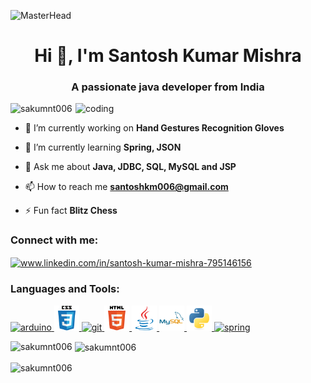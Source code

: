 ![MasterHead](https://images.rawpixel.com/image_800/czNmcy1wcml2YXRlL3Jhd3BpeGVsX2ltYWdlcy93ZWJzaXRlX2NvbnRlbnQvbHIvdnByb2plY3RvbGQxLWF1bS01NDJfMi5qcGc.jpg)
<h1 align="center">Hi 👋, I'm Santosh Kumar Mishra</h1>
<h3 align="center">A passionate java developer from India</h3>
<img align= "right" alt="coding" width="400" src="https://media.tenor.com/sfp8nf9UrZcAAAAC/uwu-cat.gif"/>

<p align="left"> <img src="https://komarev.com/ghpvc/?username=sakumnt006&label=Profile%20views&color=0e75b6&style=flat" alt="sakumnt006" /> </p>

- 🔭 I’m currently working on **Hand Gestures Recognition Gloves**

- 🌱 I’m currently learning **Spring, JSON**

- 💬 Ask me about **Java, JDBC, SQL, MySQL and JSP**

- 📫 How to reach me **santoshkm006@gmail.com**

- ⚡ Fun fact **Blitz Chess**

<h3 align="left">Connect with me:</h3>
<p align="left">
<a href="https://www.linkedin.com/in/santosh-kumar-mishra-795146156/" target="blank"><img align="center" src="https://raw.githubusercontent.com/rahuldkjain/github-profile-readme-generator/master/src/images/icons/Social/linked-in-alt.svg" alt="www.linkedin.com/in/santosh-kumar-mishra-795146156" height="30" width="40" /></a>
</p>

<h3 align="left">Languages and Tools:</h3>
<p align="left"> <a href="https://www.arduino.cc/" target="_blank" rel="noreferrer"> <img src="https://cdn.worldvectorlogo.com/logos/arduino-1.svg" alt="arduino" width="40" height="40"/> </a> <a href="https://www.w3schools.com/css/" target="_blank" rel="noreferrer"> <img src="https://raw.githubusercontent.com/devicons/devicon/master/icons/css3/css3-original-wordmark.svg" alt="css3" width="40" height="40"/> </a> <a href="https://git-scm.com/" target="_blank" rel="noreferrer"> <img src="https://www.vectorlogo.zone/logos/git-scm/git-scm-icon.svg" alt="git" width="40" height="40"/> </a> <a href="https://www.w3.org/html/" target="_blank" rel="noreferrer"> <img src="https://raw.githubusercontent.com/devicons/devicon/master/icons/html5/html5-original-wordmark.svg" alt="html5" width="40" height="40"/> </a> <a href="https://www.java.com" target="_blank" rel="noreferrer"> <img src="https://raw.githubusercontent.com/devicons/devicon/master/icons/java/java-original.svg" alt="java" width="40" height="40"/> </a> <a href="https://www.mysql.com/" target="_blank" rel="noreferrer"> <img src="https://raw.githubusercontent.com/devicons/devicon/master/icons/mysql/mysql-original-wordmark.svg" alt="mysql" width="40" height="40"/> </a> <a href="https://www.python.org" target="_blank" rel="noreferrer"> <img src="https://raw.githubusercontent.com/devicons/devicon/master/icons/python/python-original.svg" alt="python" width="40" height="40"/> </a> <a href="https://spring.io/" target="_blank" rel="noreferrer"> <img src="https://www.vectorlogo.zone/logos/springio/springio-icon.svg" alt="spring" width="40" height="40"/> </a> </p>

<p><img align="left" src="https://github-readme-stats.vercel.app/api/top-langs?username=sakumnt006&show_icons=true&locale=en&layout=compact" alt="sakumnt006" /></p>

<p>&nbsp;<img align="center" src="https://github-readme-stats.vercel.app/api?username=sakumnt006&show_icons=true&locale=en" alt="sakumnt006" /></p>

<p><img align="center" src="https://github-readme-streak-stats.herokuapp.com/?user=sakumnt006&" alt="sakumnt006" /></p>
